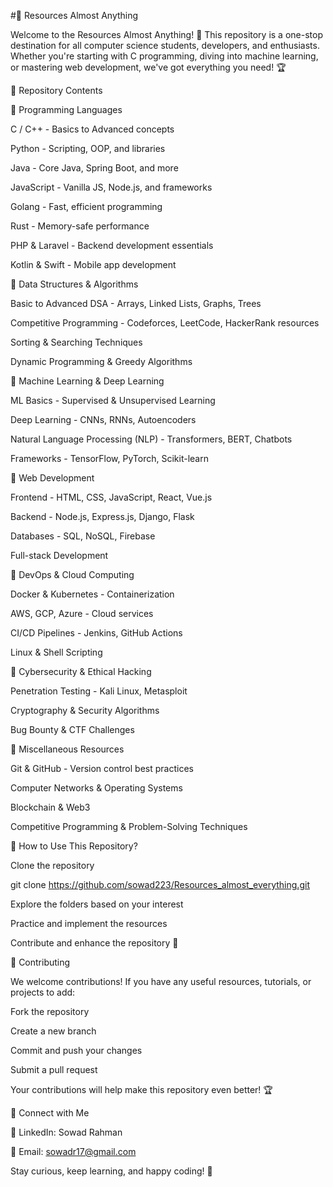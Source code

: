#🚀 Resources Almost Anything

Welcome to the Resources Almost Anything! 🎯 This repository is a one-stop destination for all computer science students, developers, and enthusiasts. Whether you're starting with C programming, diving into machine learning, or mastering web development, we've got everything you need! 🏆



📂 Repository Contents

🔹 Programming Languages

C / C++ - Basics to Advanced concepts

Python - Scripting, OOP, and libraries

Java - Core Java, Spring Boot, and more

JavaScript - Vanilla JS, Node.js, and frameworks

Golang - Fast, efficient programming

Rust - Memory-safe performance

PHP & Laravel - Backend development essentials

Kotlin & Swift - Mobile app development

🔹 Data Structures & Algorithms

Basic to Advanced DSA - Arrays, Linked Lists, Graphs, Trees

Competitive Programming - Codeforces, LeetCode, HackerRank resources

Sorting & Searching Techniques

Dynamic Programming & Greedy Algorithms

🔹 Machine Learning & Deep Learning

ML Basics - Supervised & Unsupervised Learning

Deep Learning - CNNs, RNNs, Autoencoders

Natural Language Processing (NLP) - Transformers, BERT, Chatbots

Frameworks - TensorFlow, PyTorch, Scikit-learn

🔹 Web Development

Frontend - HTML, CSS, JavaScript, React, Vue.js

Backend - Node.js, Express.js, Django, Flask

Databases - SQL, NoSQL, Firebase

Full-stack Development

🔹 DevOps & Cloud Computing

Docker & Kubernetes - Containerization

AWS, GCP, Azure - Cloud services

CI/CD Pipelines - Jenkins, GitHub Actions

Linux & Shell Scripting

🔹 Cybersecurity & Ethical Hacking

Penetration Testing - Kali Linux, Metasploit

Cryptography & Security Algorithms

Bug Bounty & CTF Challenges

🔹 Miscellaneous Resources

Git & GitHub - Version control best practices

Computer Networks & Operating Systems

Blockchain & Web3

Competitive Programming & Problem-Solving Techniques

📖 How to Use This Repository?

Clone the repository

git clone https://github.com/sowad223/Resources_almost_everything.git

Explore the folders based on your interest

Practice and implement the resources

Contribute and enhance the repository 🚀


🤝 Contributing

We welcome contributions! If you have any useful resources, tutorials, or projects to add:

Fork the repository

Create a new branch

Commit and push your changes

Submit a pull request

Your contributions will help make this repository even better! 🏆

🔗 Connect with Me

💼 LinkedIn: Sowad Rahman

📧 Email: sowadr17@gmail.com

Stay curious, keep learning, and happy coding! 🚀
